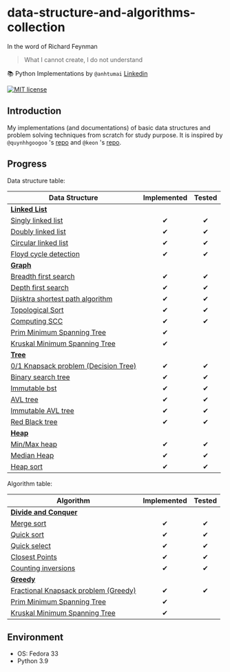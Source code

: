 # data-structure-and-algorithms-collection

In the word of Richard Feynman
> What I cannot create, I do not understand

📚 Python Implementations by `@anhtumai`
[Linkedin](https://www.linkedin.com/in/tu-mai-1bb32715b/)

[![MIT license](https://img.shields.io/badge/License-MIT-blue.svg)](https://opensource.org/licenses/MIT)

## Introduction

My implementations (and documentations) of basic data structures and problem
solving techniques from scratch for study purpose.
It is inspired by `@quynhhgoogoo` 's [repo](https://github.com/quynhhgoogoo/intro-to-data-structure-and-algorithm) and `@keon` 's [repo](https://github.com/keon/algorithms).

## Progress

Data structure table:

| Data Structure | Implemented | Tested |
|---|:---:|:---:|
| [__Linked List__](linkedlist) | | |
| [Singly linked list](linkedlist/singly_linked_list.py) | ✔ | ✔|
| [Doubly linked list](linkedlist/doubly_linked_list.py) | ✔ | ✔|
| [Circular linked list](linkedlist/circular_linked_list.py) | ✔ | ✔|
| [Floyd cycle detection](linkedlist/floyd_cycle_detection.py) | ✔ | ✔|
| [__Graph__](graph) | | |
| [Breadth first search](graph/BFS.py) | ✔ | ✔ |
| [Depth first search](graph/DFS.py) | ✔ | ✔ |
| [Djisktra shortest path algorithm](graph/Djisktra_search_with_heap.py) | ✔ | ✔ |
| [Topological Sort](graph/topological_sort.py) | ✔ | ✔ |
| [Computing SCC](graph/compute_strongly_connected_components.py) | ✔ | ✔ |
| [Prim Minimum Spanning Tree](graph/prim_minimum_spanning_tree.py) | ✔ | |
| [Kruskal Minimum Spanning Tree](graph/kruskal_minimum_spanning_tree.py) | ✔ | |
| [__Tree__](tree) | | |
| [0/1 Knapsack problem (Decision Tree)](tree/zero_one_knapsack.py) | ✔ | ✔ |
| [Binary search tree](tree/bst.py) | ✔ | ✔ |
| [Immutable bst](tree/ImmutableBinarySearchTree.py) | ✔ | ✔ |
| [AVL tree](tree/avl.py) | ✔ | ✔ |
| [Immutable AVL tree](tree/ImmutableAVLTree.py) | ✔ | ✔ |
| [Red Black tree](tree/red_black_tree.py)| ✔ | ✔ |
| [__Heap__](heap) | | |
| [Min/Max heap](heap/minmax_heap.py) | ✔ | ✔ |
| [Median Heap](heap/median_heap.py) | ✔ | ✔ |
| [Heap sort](heap/heap_sort.py) | ✔ | ✔ |

Algorithm table:

| Algorithm | Implemented | Tested |
|---|:---:|:---:|
| [__Divide and Conquer__](divide_and_conquer) | | |
| [Merge sort](divide_and_conquer/merge_sort.py) | ✔ | ✔ |
| [Quick sort](divide_and_conquer/quick_sort.py) | ✔ | ✔ |
| [Quick select](divide_and_conquer/quick_select.py) | ✔ | ✔ |
| [Closest Points](divide_and_conquer/closest_points.py) | ✔ | ✔ |
| [Counting inversions](divide_and_conquer/counting_inversion.py) | ✔ | ✔ |
| [__Greedy__](greedy) | | |
| [Fractional Knapsack problem (Greedy)](greedy/fractional_knapsack.py) | ✔ | ✔ |
| [Prim Minimum Spanning Tree](graph/prim_minimum_spanning_tree.py) | ✔ | |
| [Kruskal Minimum Spanning Tree](graph/kruskal_minimum_spanning_tree.py) | ✔ | |

## Environment

- OS: Fedora 33
- Python 3.9
